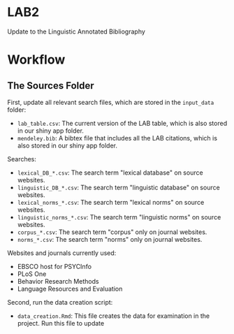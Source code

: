 # LAB2
Update to the Linguistic Annotated Bibliography

# Workflow

## The Sources Folder

First, update all relevant search files, which are stored in the `input_data` folder:

- `lab_table.csv`: The current version of the LAB table, which is also stored in our shiny app folder.
- `mendeley.bib`: A bibtex file that includes all the LAB citations, which is also stored in our shiny app folder. 

Searches: 

- `lexical_DB_*.csv`: The search term "lexical database" on source websites.
- `linguistic_DB_*.csv`: The search term "linguistic database" on source websites. 
- `lexical_norms_*.csv`: The search term "lexical norms" on source websites.
- `linguistic_norms_*.csv`: The search term "linguistic norms" on source websites. 
- `corpus_*.csv`: The search term "corpus" only on journal websites.
- `norms_*.csv`: The search term "norms" only on journal websites.

Websites and journals currently used:
- EBSCO host for PSYCInfo
- PLoS One
- Behavior Research Methods
- Language Resources and Evaluation 

Second, run the data creation script:

- `data_creation.Rmd`: This file creates the data for examination in the project. Run this file to update  

